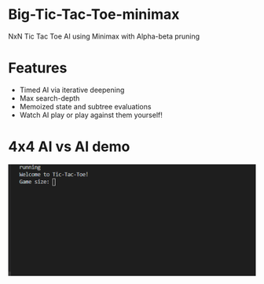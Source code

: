 # Big-Tic-Tac-Toe-minimax
NxN Tic Tac Toe AI using Minimax with Alpha-beta pruning

# Features
- Timed AI via iterative deepening
- Max search-depth
- Memoized state and subtree evaluations
- Watch AI play or play against them yourself!

# 4x4 AI vs AI demo
![4x4 AI vs AI demo](https://github.com/rafibayer/Big-Tic-Tac-Toe-minimax/blob/master/images/demo.gif)
